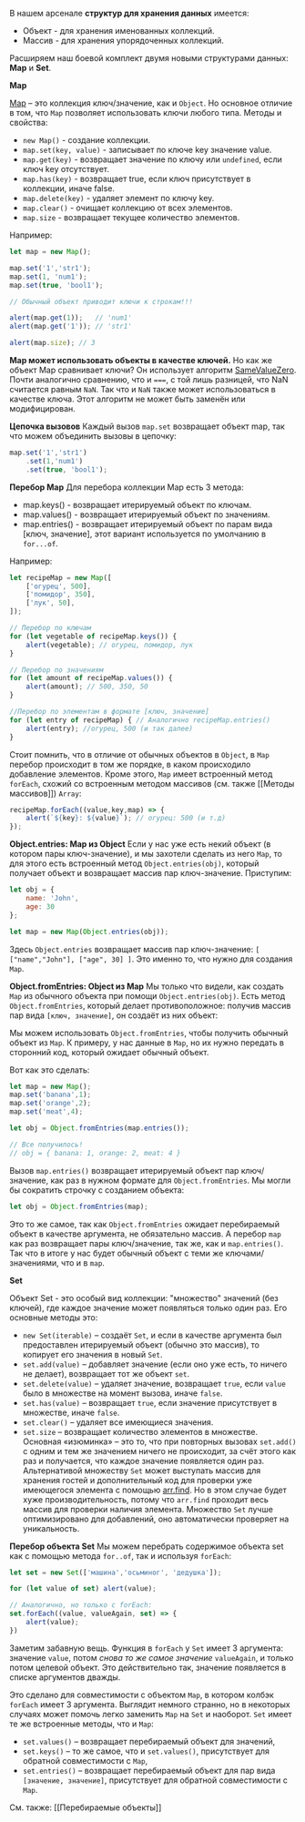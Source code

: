 В нашем арсенале **структур для хранения данных** имеется:
- Объект - для хранения именованных коллекций.
- Массив - для хранения упорядоченных коллекций.


Расширяем наш боевой комплект двумя новыми структурами данных: **Map** и **Set**.

**Map**

[Map](https://developer.mozilla.org/ru/docs/Web/JavaScript/Reference/Global_Objects/Map) – это коллекция ключ/значение, как и `Object`. Но основное отличие в том, что `Map` позволяет использовать ключи любого типа.
Методы и свойства:
- `new Map()` - создание коллекции.
- `map.set(key, value)` - записывает по ключе key значение value.
- `map.get(key)` - возвращает значение по ключу или `undefined`, если ключ key отсутствует.
- `map.has(key)` - возвращает true, если ключ присутствует в коллекции, иначе false.
- `map.delete(key)` - удаляет элемент по ключу key.
- `map.clear()` - очищает коллекцию от всех элементов.
- `map.size` - возвращает текущее количество элементов.

Например:
```js
let map = new Map();

map.set('1','str1');
map.set(1, 'num1');
map.set(true, 'bool1');

// Обычный объект приводит ключи к строкам!!!

alert(map.get(1));   // 'num1'
alert(map.get('1')); // 'str1'

alert(map.size); // 3
```
**Map может использовать объекты в качестве ключей.**
Но как же объект Map сравнивает ключи? Он использует алгоритм [SameValueZero](https://tc39.github.io/ecma262/#sec-samevaluezero). Почти аналогично сравнению, что и `===`, с той лишь разницей, что NaN считается равным `NaN`. Так что и `NaN` также может использоваться в качестве ключа.
Этот алгоритм не может быть заменён или модифицирован.

**Цепочка вызовов**
Каждый вызов `map.set` возвращает объект map, так что можем объединить вызовы в цепочку:
```js
map.set('1','str1')
	.set(1,'num1')
	.set(true, 'bool1');
```

**Перебор Map**
Для перебора коллекции Map есть 3 метода:
- map.keys() - возвращает итерируемый объект по ключам.
- map.values() - возвращает итерируемый объект по значениям.
- map.entries() - возвращает итерируемый объект по парам вида [ключ, значение], этот вариант используется по умолчанию в `for...of`.

Например: 
```js
let recipeMap = new Map([
	['огурец', 500],
	['помидор', 350],
	['лук', 50],
]);

// Перебор по ключам
for (let vegetable of recipeMap.keys()) {
	alert(vegetable); // огурец, помидор, лук
}

// Перебор по значениям
for (let amount of recipeMap.values()) {
	alert(amount); // 500, 350, 50
}

//Перебор по элементам в формате [ключ, значение]
for (let entry of recipeMap) { // Аналогично recipeMap.entries()
	alert(entry); //огурец, 500 (и так далее)
}
```
Стоит помнить, что в отличие от обычных объектов в `Object`, в `Map` перебор происходит в том же порядке, в каком происходило добавление элементов.
Кроме этого, `Map` имеет встроенный метод `forEach`, схожий со встроенным методом массивов (cм. также [[Методы массивов]]) `Array`:
```js
recipeMap.forEach((value,key,map) => {
	alert(`${key}: ${value}`); // огурец: 500 (и т.д)
});
```

**Object.entries: Map из Object**
Если у нас уже есть некий объект (в котором пары ключ-значение), и мы захотели сделать из него `Map`, то для этого есть встроенный метод `Object.entries(obj)`, который получает объект и возвращает массив пар ключ-значение.
Приступим:
```js
let obj = {
	name: 'John',
	age: 30
};

let map = new Map(Object.entries(obj));
```
Здесь `Object.entries` возвращает массив пар ключ-значение: `[ ["name","John"], ["age", 30] ]`. Это именно то, что нужно для создания `Map`.

**Object.fromEntries: Object из Map**
Мы только что видели, как создать `Map` из обычного объекта при помощи `Object.entries(obj)`.
Есть метод `Object.fromEntries`, который делает противоположное: получив массив пар вида `[ключ, значение]`, он создаёт из них объект:

Мы можем использовать `Object.fromEntries`, чтобы получить обычный объект из `Map`.
К примеру, у нас данные в `Map`, но их нужно передать в сторонний код, который ожидает обычный объект.

Вот как это сделать:
```js
let map = new Map();
map.set('banana',1);
map.set('orange',2);
map.set('meat',4);

let obj = Object.fromEntries(map.entries());

// Все получилось!
// obj = { banana: 1, orange: 2, meat: 4 }
```
Вызов `map.entries()` возвращает итерируемый объект пар ключ/значение, как раз в нужном формате для `Object.fromEntries`.
Мы могли бы сократить строчку с созданием объекта:
```js
let obj = Object.fromEntries(map);
```
Это то же самое, так как `Object.fromEntries` ожидает перебираемый объект в качестве аргумента, не обязательно массив. А перебор `map` как раз возвращает пары ключ/значение, так же, как и `map.entries()`. Так что в итоге у нас будет обычный объект с теми же ключами/значениями, что и в `map`.

**Set**

Объект Set - это особый вид коллекции: "множество" значений (без ключей), где каждое значение может появляться только один раз.
Его основные методы это:
-   `new Set(iterable)` – создаёт `Set`, и если в качестве аргумента был предоставлен итерируемый объект (обычно это массив), то копирует его значения в новый `Set`.
-   `set.add(value)` – добавляет значение (если оно уже есть, то ничего не делает), возвращает тот же объект `set`.
-   `set.delete(value)` – удаляет значение, возвращает `true`, если `value` было в множестве на момент вызова, иначе `false`.
-   `set.has(value)` – возвращает `true`, если значение присутствует в множестве, иначе `false`.
-   `set.clear()` – удаляет все имеющиеся значения.
-   `set.size` – возвращает количество элементов в множестве.
Основная «изюминка» – это то, что при повторных вызовах `set.add()` с одним и тем же значением ничего не происходит, за счёт этого как раз и получается, что каждое значение появляется один раз.
Альтернативой множеству `Set` может выступать массив для хранения гостей и дополнительный код для проверки уже имеющегося элемента с помощью [arr.find](https://developer.mozilla.org/ru/docs/Web/JavaScript/Reference/Global_Objects/Array/find). Но в этом случае будет хуже производительность, потому что `arr.find` проходит весь массив для проверки наличия элемента. Множество `Set` лучше оптимизировано для добавлений, оно автоматически проверяет на уникальность.

**Перебор объекта Set**
Мы можем перебрать содержимое объекта set как с помощью метода `for..of`, так и используя `forEach`:
```js
let set = new Set(['машина','осьминог', 'дедушка']);

for (let value of set) alert(value);

// Аналогично, но только с forEach:
set.forEach((value, valueAgain, set) => {
	alert(value);
})
```
Заметим забавную вещь. Функция в `forEach` у `Set` имеет 3 аргумента: значение `value`, потом _снова то же самое значение_ `valueAgain`, и только потом целевой объект. Это действительно так, значение появляется в списке аргументов дважды.

Это сделано для совместимости с объектом `Map`, в котором колбэк `forEach` имеет 3 аргумента. Выглядит немного странно, но в некоторых случаях может помочь легко заменить `Map` на `Set` и наоборот.
`Set` имеет те же встроенные методы, что и `Map`:
-   `set.values()` – возвращает перебираемый объект для значений,
-   `set.keys()` – то же самое, что и `set.values()`, присутствует для обратной совместимости с `Map`,
-   `set.entries()` – возвращает перебираемый объект для пар вида `[значение, значение]`, присутствует для обратной совместимости с `Map`.

См. также:
[[Перебираемые объекты]]
